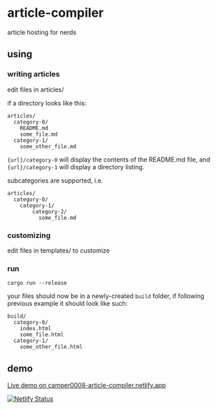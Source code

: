# article-compiler
article hosting for nerds

## using

### writing articles

edit files in articles/

if a directory looks like this:

```
articles/
  category-0/
    README.md
    some_file.md
  category-1/
    some_other_file.md
```

`{url}/category-0` will display the contents of the README.md file, and `{url}/category-1` will display a directory listing.

subcategories are supported, i.e. 

```
articles/
  category-0/
    category-1/
        category-2/
          some_file.md
```


### customizing

edit files in templates/ to customize

### run

`cargo run --release`

your files should now be in a newly-created `build` folder, if following previous example it should look like such:

```
build/
  category-0/
    index.html
    some_file.html
  category-1/
    some_other_file.html
```
## demo

[Live demo on camper0008-article-compiler.netlify.app](https://camper0008-article-compiler.netlify.app/)

[![Netlify Status](https://api.netlify.com/api/v1/badges/b9b03665-e4f8-4d35-8f85-0053c3a20ff3/deploy-status)](https://app.netlify.com/sites/camper0008-article-compiler/deploys)
